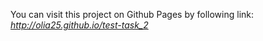 You can visit this project on Github Pages by following link: 
_http://olia25.github.io/test-task_2_